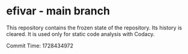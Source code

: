 # efivar - main branch

This repository contains the frozen state of the repository.
Its history is cleared. It is used only for static code
analysis with Codacy.

Commit Time: 1728434972
